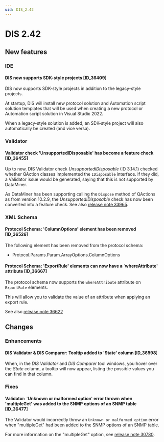 ```yaml
---
uid: DIS_2.42
---
```


# DIS 2.42

## New features

### IDE

#### DIS now supports SDK-style projects [ID_36409]

DIS now supports SDK-style projects in addition to the legacy-style projects.

At startup, DIS will install new protocol solution and Automation script solution templates that will be used when creating a new protocol or Automation script solution in Visual Studio 2022.

When a legacy-style solution is added, an SDK-style project will also automatically be created (and vice versa).

### Validator

#### Validator check 'UnsupportedIDisposable' has become a feature check [ID_36455]

Up to now, DIS Validator check *UnsupportedIDisposable* (ID 3.14.1) checked whether QAction classes implemented the `IDisposable` interface. If they did, a Validator issue would be generated, saying that this is not supported by DataMiner.

As DataMiner has been supporting calling the `Dispose` method of QActions as from version 10.2.9, the *UnsupportedIDisposable* check has now been converted into a feature check. See also [release note 33965](xref:General_Feature_Release_10.2.9#qactions-are-now-idisposable-and-the-slprotocol-object-remains-available-outside-of-the-run-scope-id_33965).

### XML Schema

#### Protocol Schema: 'ColumnOptions' element has been removed [ID_36526]

​The following element has been removed from the protocol schema:

- Protocol.Params.Param.ArrayOptions.ColumnOptions

#### Protocol Schema: 'ExportRule' elements can now have a 'whereAttribute' attribute [ID_36667]

The protocol schema now supports the `whereAttribute` attribute on `ExportRule` elements.

This will allow you to validate the value of an attribute when applying an export rule.

See also [release note 36622](xref:General_Main_Release_10.4.0_new_features#exportrule-elements-can-now-have-a-whereattribute-attribute-id_36622)

## Changes

### Enhancements

#### DIS Validator & DIS Comparer: Tooltip added to 'State' column [ID_36598]

When, in the *DIS Validator* and *DIS Comparer* tool windows, you hover over the *State* column, a tooltip will now appear, listing the possible values you can find in that column.

### Fixes

#### Validator: 'Unknown or malformed option' error thrown when 'multipleGet' was added to the SNMP options of an SNMP table [ID_36477]

The Validator would incorrectly throw an `Unknown or malformed option` error when "multipleGet" had been added to the SNMP options of an SNMP table.

For more information on the "multipleGet" option, see [release note 30780](xref:General_Feature_Release_10.1.10#new-polling-scheme-polls-snmp-tables-by-row-id_30780).
